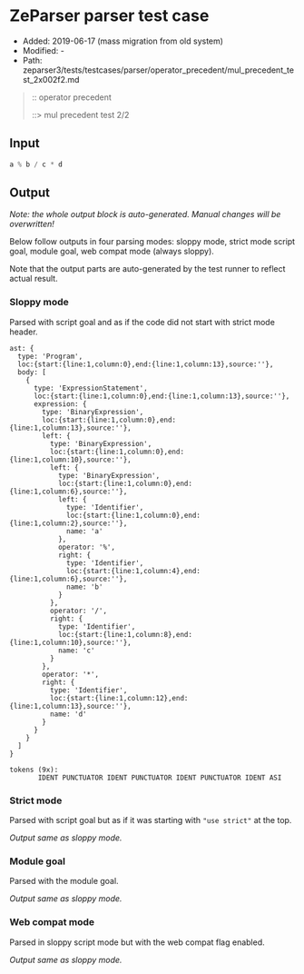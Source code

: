 # ZeParser parser test case

- Added: 2019-06-17 (mass migration from old system)
- Modified: -
- Path: zeparser3/tests/testcases/parser/operator_precedent/mul_precedent_test_2x002f2.md

> :: operator precedent
>
> ::> mul precedent test 2/2

## Input

`````js
a % b / c * d
`````

## Output

_Note: the whole output block is auto-generated. Manual changes will be overwritten!_

Below follow outputs in four parsing modes: sloppy mode, strict mode script goal, module goal, web compat mode (always sloppy).

Note that the output parts are auto-generated by the test runner to reflect actual result.

### Sloppy mode

Parsed with script goal and as if the code did not start with strict mode header.

`````
ast: {
  type: 'Program',
  loc:{start:{line:1,column:0},end:{line:1,column:13},source:''},
  body: [
    {
      type: 'ExpressionStatement',
      loc:{start:{line:1,column:0},end:{line:1,column:13},source:''},
      expression: {
        type: 'BinaryExpression',
        loc:{start:{line:1,column:0},end:{line:1,column:13},source:''},
        left: {
          type: 'BinaryExpression',
          loc:{start:{line:1,column:0},end:{line:1,column:10},source:''},
          left: {
            type: 'BinaryExpression',
            loc:{start:{line:1,column:0},end:{line:1,column:6},source:''},
            left: {
              type: 'Identifier',
              loc:{start:{line:1,column:0},end:{line:1,column:2},source:''},
              name: 'a'
            },
            operator: '%',
            right: {
              type: 'Identifier',
              loc:{start:{line:1,column:4},end:{line:1,column:6},source:''},
              name: 'b'
            }
          },
          operator: '/',
          right: {
            type: 'Identifier',
            loc:{start:{line:1,column:8},end:{line:1,column:10},source:''},
            name: 'c'
          }
        },
        operator: '*',
        right: {
          type: 'Identifier',
          loc:{start:{line:1,column:12},end:{line:1,column:13},source:''},
          name: 'd'
        }
      }
    }
  ]
}

tokens (9x):
       IDENT PUNCTUATOR IDENT PUNCTUATOR IDENT PUNCTUATOR IDENT ASI
`````

### Strict mode

Parsed with script goal but as if it was starting with `"use strict"` at the top.

_Output same as sloppy mode._

### Module goal

Parsed with the module goal.

_Output same as sloppy mode._

### Web compat mode

Parsed in sloppy script mode but with the web compat flag enabled.

_Output same as sloppy mode._
